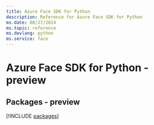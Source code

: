 ```yaml
---
title: Azure Face SDK for Python
description: Reference for Azure Face SDK for Python
ms.date: 08/27/2024
ms.topic: reference
ms.devlang: python
ms.service: face
---
```

# Azure Face SDK for Python - preview
## Packages - preview
[!INCLUDE [packages](face-index.md)]